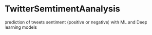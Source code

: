 # TwitterSemtimentAanalysis
prediction of tweets sentiment (positive or negative) with ML and Deep learning models
